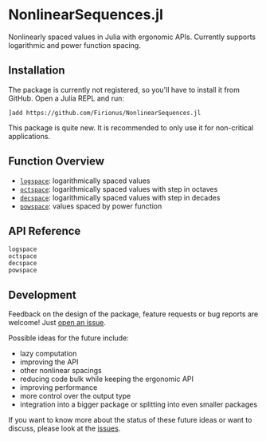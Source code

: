 # NonlinearSequences.jl

Nonlinearly spaced values in Julia with ergonomic APIs. Currently supports
logarithmic and power function spacing. 

## Installation

The package is currently not registered, so you'll have to install it from
GitHub. Open a Julia REPL and run:

```
]add https://github.com/Firionus/NonlinearSequences.jl
```

This package is quite new. It is recommended to only use it for non-critical
applications. 

## Function Overview

- [`logspace`](#NonlinearSequences.logspace): logarithmically spaced values
- [`octspace`](#NonlinearSequences.octspace): logarithmically spaced values with step in octaves
- [`decspace`](#NonlinearSequences.decspace): logarithmically spaced values with step in decades
- [`powspace`](#NonlinearSequences.powspace): values spaced by power function

## API Reference

```@docs
logspace
octspace
decspace
powspace
```

## Development

Feedback on the design of the package, feature requests or bug reports are
welcome! Just [open an
issue](https://github.com/Firionus/NonlinearSequences.jl/issues/new). 

Possible ideas for the future include:
- lazy computation
- improving the API
- other nonlinear spacings
- reducing code bulk while keeping the ergonomic API
- improving performance
- more control over the output type
- integration into a bigger package or splitting into even smaller packages

If you want to know more about the status of these future ideas or want to
discuss, please look at the
[issues](https://github.com/Firionus/NonlinearSequences.jl/issues).